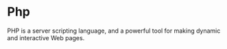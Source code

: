 # Php

PHP is a server scripting language, and a powerful tool for making dynamic and interactive Web pages.

